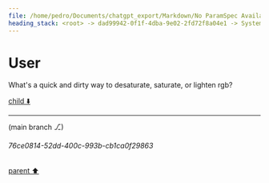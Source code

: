 ```yaml
---
file: /home/pedro/Documents/chatgpt_export/Markdown/No ParamSpec Available.md
heading_stack: <root> -> dad99942-0f1f-4dba-9e02-2fd72f8a04e1 -> System -> 958b6e43-778f-4c79-88fc-d066a7cf90df -> System -> aaa2e994-c802-4cf3-842c-5533a1176f22 -> User -> 9f0c2854-2b94-4ff5-a675-13553ec0e0e8 -> Assistant -> 6c19a463-bae2-4a48-bdbc-85cc7cfd53bb -> Tool -> eb2cd2fb-58e5-459e-96e0-722fcd9c674f -> Assistant -> aaa292bc-ed3a-48ba-9c8e-2e8e7547b2ae -> User -> 60c029bf-2cb5-4845-8273-0b3ed78b13e8 -> Assistant -> aaa2874c-c2c4-425a-b2bf-4aad055089c3 -> User
---
```

# User

What's a quick and dirty way to desaturate, saturate, or lighten rgb?

[child ⬇️](#76ce0814-52dd-400c-993b-cb1ca0f29863)

---

(main branch ⎇)
###### 76ce0814-52dd-400c-993b-cb1ca0f29863
[parent ⬆️](#aaa2874c-c2c4-425a-b2bf-4aad055089c3)
